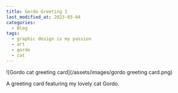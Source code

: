 ```yaml
---
title: Gordo Greeting 1
last_modified_at: 2023-03-04
categories:
  - Blog
tags:
  - graphic design is my passion
  - art
  - gordo
  - cat
---
```

![Gordo cat greeting card](/assets/images/gordo greeting card.png)

A greeting card featuring my lovely cat Gordo.

